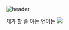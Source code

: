 
 ![header](https://capsule-render.vercel.app/api?type=waving&color=gradient&height=300&section=header&text=Seok%20Won%20Jung&fontSize=90&animation=twinkling)
    
    

제가 할 줄 아는 언어는
<img src="https://img.shields.io/badge/Java-007396?style=flat-square&logo=Java&logoColor=white"/>


